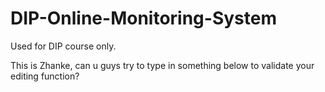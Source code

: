 # DIP-Online-Monitoring-System
Used for DIP course only.

This is Zhanke, can u guys try to type in something below to validate your editing function?

